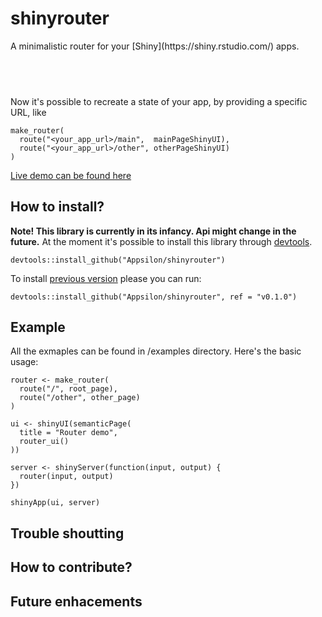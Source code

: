 
<link href="http://fonts.googleapis.com/css?family=Lato:300,300italic|Inconsolata" rel="stylesheet" type="text/css">
<link href='docs/style.css' rel='stylesheet' type='text/css'>

shinyrouter
===========
<div class="subheader">A minimalistic router for your [Shiny](https://shiny.rstudio.com/) apps.</div>

&nbsp;
-

Now it's possible to recreate a state of your app, by providing a specific URL, like 
```
make_router(
  route("<your_app_url>/main",  mainPageShinyUI),
  route("<your_app_url>/other", otherPageShinyUI)
)
```
<!--
TODO We would like to have a nice graphic explaning routing mechanism
-->
[Live demo can be found here](http://appsilondatascience.com/demos/shinyrouter)

How to install?
---------------
**Note! This library is currently in its infancy. Api might change in the future.**
At the moment it's possible to install this library through [devtools](https://github.com/hadley/devtools).
```
devtools::install_github("Appsilon/shinyrouter")
```

To install [previous version](https://github.com/Appsilon/shinyrouter/CHANGELOG.md) please you can run:
```
devtools::install_github("Appsilon/shinyrouter", ref = "v0.1.0")
```

Example
-------
All the exmaples can be found in /examples directory.
Here's the basic usage:
```
router <- make_router(
  route("/", root_page),
  route("/other", other_page)
)

ui <- shinyUI(semanticPage(
  title = "Router demo",
  router_ui()
))

server <- shinyServer(function(input, output) {
  router(input, output)
})

shinyApp(ui, server)
```

Trouble shoutting
-----------------

How to contribute?
------------------

Future enhacements
------------------

<!--
1.  What is shinyrouter?
	- What it is?
	- Why it was created? All web frameworks have some routing mechanism
	- Provided by Appsilon
2.  How to install?
	1.  Note! Uder heavy development. Api might change.
	2.  Current version
	3.  Legacy versions
3.  Example
	1.  Routing mechanics
	2.  Link to demu -> goes through appsilon demo apps
4.  Trouble shoutting
	1.  Install specific dependencies version
		1.  Dependencies
			1.  magrittr -> recomended version
			2.  shiny -> recomended version
			3.  shinyjs -> recomended version
			4.  pageJS -> recommended version 1.7.1
5.  How to contribute?
	1.  Bower dependency install to bump page.js version
6.  Future enhacements
	1.  Params handling
	2.  CRAN release
  3. https://shiny.rstudio.com/articles/client-data.html
-->
